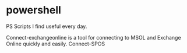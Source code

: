 # powershell
PS Scripts I find useful every day. 

Connect-exchangeonline is a tool for connecting to MSOL and Exchange Online quickly and easily.
Connect-SPOS

